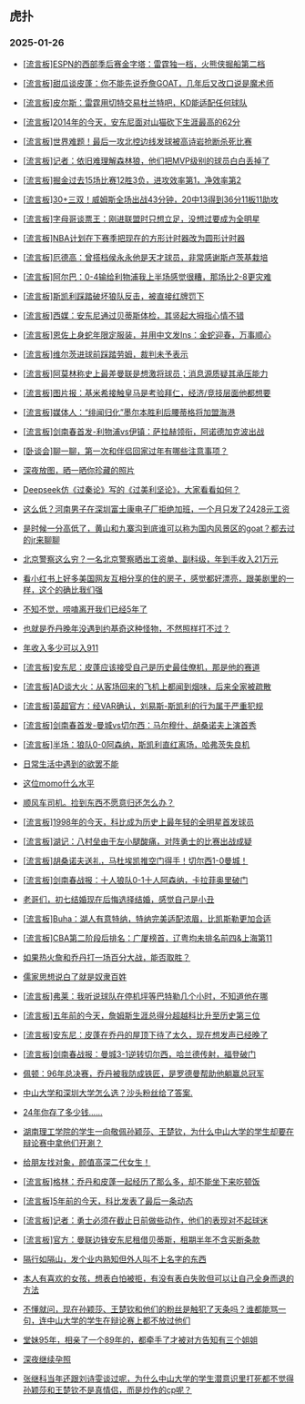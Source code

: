 ## 虎扑 
### 2025-01-26

+ [[流言板]ESPN的西部季后赛金字塔：雷霆独一档，火熊侠掘船第二档](https://bbs.hupu.com/630179694.html)

+ [[流言板]甜瓜谈皮蓬：你不能先说乔詹GOAT，几年后又改口说是魔术师](https://bbs.hupu.com/630181246.html)

+ [[流言板]皮尔斯：雷霆用切特交易杜兰特吧，KD能适配任何球队](https://bbs.hupu.com/630181909.html)

+ [[流言板]2014年的今天，安东尼面对山猫砍下生涯最高的62分](https://bbs.hupu.com/630178881.html)

+ [[流言板]世界难题！最后一攻北控边线发球被高诗岩抢断杀死比赛](https://bbs.hupu.com/630180784.html)

+ [[流言板]记者：依旧难理解森林狼，他们把MVP级别的球员白白丢掉了](https://bbs.hupu.com/630178683.html)

+ [[流言板]掘金过去15场比赛12胜3负，进攻效率第1，净效率第2](https://bbs.hupu.com/630178005.html)

+ [[流言板]30+三双！威姆斯全场出战43分钟，20中13得到36分11板11助攻](https://bbs.hupu.com/630180607.html)

+ [[流言板]字母哥谈票王：刚进联盟时只想立足，没想过要成为全明星](https://bbs.hupu.com/630180849.html)

+ [[流言板]NBA计划在下赛季把现在的方形计时器改为圆形计时器](https://bbs.hupu.com/630179674.html)

+ [[流言板]厄德高：曾搭档侯永永他是天才球员，非常感谢斯卢茨基栽培](https://bbs.hupu.com/630176676.html)

+ [[流言板]阿尔巴：0-4输给利物浦我上半场感觉很糟，那场比2-8更灾难](https://bbs.hupu.com/630174793.html)

+ [[流言板]斯凯利踩踏破坏狼队反击，被直接红牌罚下](https://bbs.hupu.com/630182504.html)

+ [[流言板]西媒：安东尼通过贝蒂斯体检，其竖起大拇指心情不错](https://bbs.hupu.com/630177937.html)

+ [[流言板]恩佐上身蛇年限定服装，并用中文发Ins：金蛇迎春，万事顺心](https://bbs.hupu.com/630180555.html)

+ [[流言板]维尔茨进球前踩踏劳姆，裁判未予表示](https://bbs.hupu.com/630182059.html)

+ [[流言板]阿莫林称史上最差曼联是想激将球员；消息源质疑其承压能力](https://bbs.hupu.com/630175338.html)

+ [[流言板]图片报：基米希接触皇马是考验拜仁，经济/竞技层面他都想要](https://bbs.hupu.com/630178991.html)

+ [[流言板]媒体人：“绯闻归化”墨尔本胜利后腰蒂格将加盟海港](https://bbs.hupu.com/630176875.html)

+ [[流言板]剑南春首发-利物浦vs伊镇：萨拉赫领衔，阿诺德加克波出战](https://bbs.hupu.com/630180865.html)

+ [[卧谈会]聊一聊，第一次和伴侣回家过年有哪些注意事项？](https://bbs.hupu.com/630180706.html)

+ [深夜放图，晒一晒你珍藏的照片](https://bbs.hupu.com/630177663.html)

+ [Deepseek仿《过秦论》写的《过美利坚论》，大家看看如何？](https://bbs.hupu.com/630178030.html)

+ [这么低？河南男子在深圳富士康电子厂拒绝加班，一个月只发了2428元工资](https://bbs.hupu.com/630177864.html)

+ [是时候一分高低了，黄山和九寨沟到底谁可以称为国内风景区的goat？都去过的jr来聊聊](https://bbs.hupu.com/630180376.html)

+ [北京警察这么穷？一名北京警察晒出工资单、副科级，年到手收入21万元](https://bbs.hupu.com/630180547.html)

+ [看小红书上好多美国网友互相分享的住的房子，感觉都好漂亮，跟美剧里的一样，这个的确比我们强](https://bbs.hupu.com/630181144.html)

+ [不知不觉，唠嗑离开我们已经5年了](https://bbs.hupu.com/630179725.html)

+ [也就是乔丹晚年没遇到约基奇这种怪物，不然照样打不过？](https://bbs.hupu.com/630180337.html)

+ [年收入多少可以入911](https://bbs.hupu.com/630181371.html)

+ [[流言板]安东尼：皮蓬应该接受自己是历史最佳僚机，那是他的赛道](https://bbs.hupu.com/630182562.html)

+ [[流言板]AD谈大火：从客场回来的飞机上都闻到烟味，后来全家被疏散](https://bbs.hupu.com/630178987.html)

+ [[流言板]英超官方：经VAR确认，刘易斯-斯凯利的行为属于严重犯规](https://bbs.hupu.com/630182867.html)

+ [[流言板]剑南春首发-曼城vs切尔西：马尔穆什、胡桑诺夫上演首秀](https://bbs.hupu.com/630183092.html)

+ [[流言板]半场：狼队0-0阿森纳，斯凯利直红离场，哈弗茨失良机](https://bbs.hupu.com/630182601.html)

+ [日常生活中遇到的欲罢不能](https://bbs.hupu.com/630181733.html)

+ [这位momo什么水平](https://bbs.hupu.com/630178995.html)

+ [顺风车司机。捡到东西不愿意归还怎么办？](https://bbs.hupu.com/630179793.html)

+ [[流言板]1998年的今天，科比成为历史上最年轻的全明星首发球员](https://bbs.hupu.com/630183239.html)

+ [[流言板]湖记：八村垒由于左小腿酸痛，对阵勇士的比赛出战成疑](https://bbs.hupu.com/630183629.html)

+ [[流言板]胡桑诺夫送礼，马杜埃凯推空门得手！切尔西1-0曼城！](https://bbs.hupu.com/630183809.html)

+ [[流言板]剑南春战报：十人狼队0-1十人阿森纳，卡拉菲奥里破门](https://bbs.hupu.com/630183456.html)

+ [老哥们，初七结婚现在后悔选择结婚，感觉自己是小丑](https://bbs.hupu.com/630181819.html)

+ [[流言板]Buha：湖人有意特纳，特纳完美适配浓眉，比凯斯勒更加合适](https://bbs.hupu.com/630183774.html)

+ [[流言板]CBA第二阶段后排名：广厦榜首，辽粤均未排名前四&amp;上海第11](https://bbs.hupu.com/630181256.html)

+ [如果热火詹和乔丹打一场百分大战，能否取胜？](https://bbs.hupu.com/630180301.html)

+ [儒家思想说白了就是奴隶百姓](https://bbs.hupu.com/630182003.html)

+ [[流言板]弗莱：我听说球队在停机坪等巴特勒几个小时，不知道他在哪](https://bbs.hupu.com/630182807.html)

+ [[流言板]五年前的今天，詹姆斯生涯总得分超越科比升至历史第三位](https://bbs.hupu.com/630183489.html)

+ [[流言板]安东尼：皮蓬在乔丹的屋顶下待了太久，现在想发声已经晚了](https://bbs.hupu.com/630183191.html)

+ [[流言板]剑南春战报：曼城3-1逆转切尔西，哈兰德传射，福登破门](https://bbs.hupu.com/630184974.html)

+ [佩顿：96年总决赛，乔丹被我防成铁匠，是罗德曼帮助他躺赢总冠军](https://bbs.hupu.com/630181289.html)

+ [中山大学和深圳大学怎么选？沙头粉丝给了答案.](https://bbs.hupu.com/630181635.html)

+ [24年你存了多少钱......](https://bbs.hupu.com/630182958.html)

+ [湖南理工学院的学生一向敬佩孙颖莎、王楚钦，为什么中山大学的学生却要在辩论赛中拿他们开涮？](https://bbs.hupu.com/630183101.html)

+ [给朋友找对象，颜值高深二代女生！](https://bbs.hupu.com/630182744.html)

+ [[流言板]格林：乔丹和皮蓬一起经历了那么多，却不能坐下来吃顿饭](https://bbs.hupu.com/630182017.html)

+ [[流言板]5年前的今天，科比发表了最后一条动态](https://bbs.hupu.com/630184333.html)

+ [[流言板]记者：勇士必须在截止日前做些动作，他们的表现对不起球迷](https://bbs.hupu.com/630182685.html)

+ [[流言板]官方：曼联边锋安东尼租借贝蒂斯，租期半年不含买断条款](https://bbs.hupu.com/630183879.html)

+ [隔行如隔山，发个业内熟知但外人叫不上名字的东西](https://bbs.hupu.com/630182227.html)

+ [本人有喜欢的女孩，想表白怕被拒，有没有表白失败但可以让自己全身而退的方法](https://bbs.hupu.com/630182171.html)

+ [不懂就问，现在孙颖莎、王楚钦和他们的粉丝是触犯了天条吗？谁都能骂一句，连中山大学的学生在辩论赛上都不放过他们](https://bbs.hupu.com/630183569.html)

+ [堂妹95年，相亲了一个89年的，都牵手了才被对方告知有三个姐姐](https://bbs.hupu.com/630183029.html)

+ [深夜继续孕照](https://bbs.hupu.com/630182544.html)

+ [张继科当年还跟刘诗雯谈过呢，为什么中山大学的学生潜意识里打死都不觉得孙颖莎和王楚钦不是真情侣，而是炒作的cp呢？](https://bbs.hupu.com/630183369.html)

